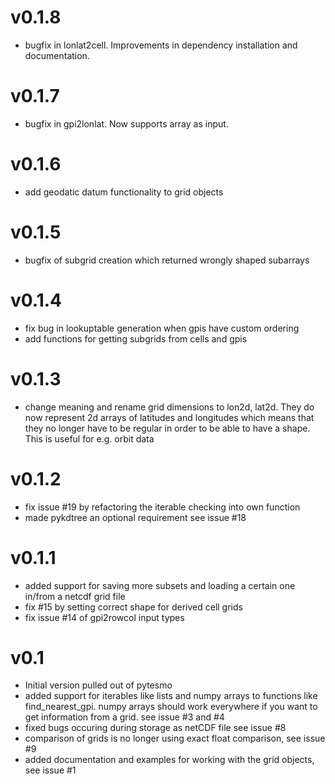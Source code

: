 # v0.1.8

- bugfix in lonlat2cell. Improvements in dependency installation and documentation.

# v0.1.7

- bugfix in gpi2lonlat. Now supports array as input.

# v0.1.6

- add geodatic datum functionality to grid objects

# v0.1.5

- bugfix of subgrid creation which returned wrongly shaped subarrays

# v0.1.4

- fix bug in lookuptable generation when gpis have custom ordering
- add functions for getting subgrids from cells and gpis

# v0.1.3 #

- change meaning and rename grid dimensions to lon2d, lat2d. They do now
  represent 2d arrays of latitudes and longitudes which means that they no
  longer have to be regular in order to be able to have a shape. This is useful
  for e.g. orbit data

# v0.1.2 #
- fix issue #19 by refactoring the iterable checking into own function
- made pykdtree an optional requirement see issue #18

# v0.1.1 #
- added support for saving more subsets and loading a certain one in/from a netcdf grid file
- fix #15 by setting correct shape for derived cell grids
- fix issue #14 of gpi2rowcol input types

# v0.1 #
- Initial version pulled out of pytesmo
- added support for iterables like lists and numpy arrays to functions like
find_nearest_gpi. numpy arrays should work everywhere if you want to get
information from a grid. see issue #3 and #4
- fixed bugs occuring during storage as netCDF file see issue #8
- comparison of grids is no longer using exact float comparison, see issue #9
- added documentation and examples for working with the grid objects, see issue #1

